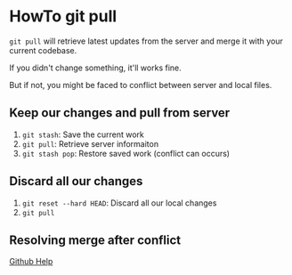 # HowTo git pull

`git pull` will retrieve latest updates from the server and merge it with your current codebase.

If you didn't change something, it'll works fine.

But if not, you might be faced to conflict between server and local files.

## Keep our changes and pull from server

1. `git stash`: Save the current work
2. `git pull`: Retrieve server informaiton
3. `git stash pop`: Restore saved work (conflict can occurs)


## Discard all our changes

1. `git reset --hard HEAD`: Discard all our local changes
2. `git pull`


## Resolving merge after conflict

[Github Help](https://help.github.com/articles/resolving-merge-conflicts-after-a-git-rebase/)

